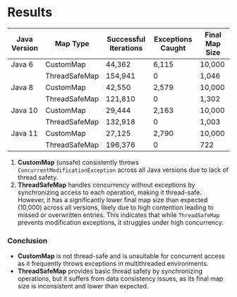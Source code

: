 # Results

| Java Version | Map Type      | Successful Iterations | Exceptions Caught | Final Map Size |
|--------------|---------------|-----------------------|-------------------|----------------|
| Java 6       | CustomMap     | 44,362                | 6,115             | 10,000         |
|              | ThreadSafeMap | 154,941               | 0                 | 1,046          |
| Java 8       | CustomMap     | 42,550                | 2,579             | 10,000         |
|              | ThreadSafeMap | 121,810               | 0                 | 1,302          |
| Java 10      | CustomMap     | 29,444                | 2,163             | 10,000         |
|              | ThreadSafeMap | 132,918               | 0                 | 1,003          |
| Java 11      | CustomMap     | 27,125                | 2,790             | 10,000         |
|              | ThreadSafeMap | 196,376               | 0                 | 722            |

1. **CustomMap** (unsafe) consistently throws `ConcurrentModificationException` across all Java versions due to lack of
   thread safety.
2. **ThreadSafeMap** handles concurrency without exceptions by synchronizing access to each operation, making it
   thread-safe. However, it has a significantly lower final map size than expected (10,000) across all versions, likely
   due to high contention leading to missed or overwritten entries. This indicates that while `ThreadSafeMap` prevents
   modification exceptions, it struggles under high concurrency.

### Conclusion

- **CustomMap** is not thread-safe and is unsuitable for concurrent access as it frequently throws exceptions in
  multithreaded environments.
- **ThreadSafeMap** provides basic thread safety by synchronizing operations, but it suffers from data consistency
  issues, as its final map size is inconsistent and lower than expected.
